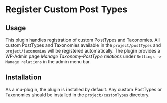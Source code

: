 # Register Custom Post Types

## Usage
This plugin handles registration of custom PostTypes and Taxonomies. All custom PostTypes and Taxonomies available in 
the `project/postTypes` and `project/taxonomies` will be registered automatically.
The plugin provides a WP-Admin page *Manage Taxonomy-PostType relations* under `Settings -> Manage relations` in 
the admin menu bar. 

## Installation
As a mu-plugin, the plugin is installed by default. 
Any custom PostTypes or Taxonomies should be installed in the `project/customTypes` directory.
